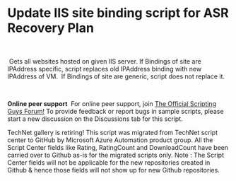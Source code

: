 ﻿Update IIS site binding script for ASR Recovery Plan
====================================================

            

 

 Gets all websites hosted on given IIS server. If Bindings of site are IPAddress specific, script replaces old IPAddress binding with new IPAddress of VM.
 If Bindings of site are generic, script does not replace it.

 


**Online peer support**
 For online peer support, join
[The Official Scripting Guys Forum!](https://aka.ms/asr-public-forum) To provide feedback or report bugs in sample scripts, please start a new discussion on the Discussions tab for this script.



        
    
TechNet gallery is retiring! This script was migrated from TechNet script center to GitHub by Microsoft Azure Automation product group. All the Script Center fields like Rating, RatingCount and DownloadCount have been carried over to Github as-is for the migrated scripts only. Note : The Script Center fields will not be applicable for the new repositories created in Github & hence those fields will not show up for new Github repositories.
